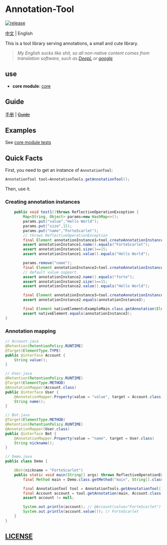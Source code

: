 # Annotation-Tool
<a href="https://repo1.maven.org/maven2/love/forte/annotation-tool/core" target="_blank">
      <img alt="release" src="https://img.shields.io/nexus/r/love.forte.annotation-tool/core?label=repo1-lastVersion&server=https%3A%2F%2Foss.sonatype.org" />
    </a>

[中文](README_CN.md) | English

This is a tool library serving annotations, a small and cute library.

> *My English sucks like shit, so all non-native content comes from translation software, such as [DeepL](https://www.deepl.com/) or [google](https://translate.google.cn/)*

## use
- **core module**:  [core](core)

## Guide
[手册](guide/cn) | [~~Guide~~](guide/en)

## Examples
See [core module tests](core/src/test)

## Quick Facts

First, you need to get an instance of `AnnotationTool`:

```java
AnnotationTool tool=AnnotationTools.getAnnotationTool();
```

Then, use it.

### Creating annotation instances

```java
    public void test1()throws ReflectiveOperationException {
        Map<String, Object> params=new HashMap<>();
        params.put("value","Hello World");
        params.put("size",15);
        params.put("name","ForteScarlet");
        // throws ReflectiveOperationException
        final Element annotationInstance1=tool.createAnnotationInstance(Element.class,params);
        assert annotationInstance1.name().equals("ForteScarlet");
        assert annotationInstance1.size()==15;
        assert annotationInstance1.value().equals("Hello World");

        params.remove("name");
        final Element annotationInstance2=tool.createAnnotationInstance(Element.class,params);
        // default value support.
        assert annotationInstance2.name().equals("forte");
        assert annotationInstance2.size()==15;
        assert annotationInstance2.value().equals("Hello World");

        final Element annotationInstance3=tool.createAnnotationInstance(Element.class,params);
        assert annotationInstance2.equals(annotationInstance3);

        final Element nativeElement=ExampleMain.class.getAnnotation(Element.class);
        assert nativeElement.equals(annotationInstance3);
}
```

### Annotation mapping

```java
// Account.java
@Retention(RetentionPolicy.RUNTIME)
@Target(ElementType.TYPE)
public @interface Account {
    String value();
}

// User.java
@Retention(RetentionPolicy.RUNTIME)
@Target(ElementType.METHOD)
@AnnotationMapper(Account.class)
public @interface User {
    @AnnotationMapper.Property(value = "value", target = Account.class)
    String name();
}

// Bot.java
@Target(ElementType.METHOD)
@Retention(RetentionPolicy.RUNTIME)
@AnnotationMapper(User.class)
public @interface Bot {
    @AnnotationMapper.Property(value = "name", target = User.class)
    String nickname();
}

// Demo.java
public class Demo {

    @Bot(nickname = "ForteScarlet")
    public static void main(String[] args) throws ReflectiveOperationException {
        final Method main = Demo.class.getMethod("main", String[].class);

        final AnnotationTool tool = AnnotationTools.getAnnotationTool();
        final Account account = tool.getAnnotation(main, Account.class);
        assert account != null;

        System.out.println(account); // @Account(value="ForteScarlet")
        System.out.println(account.value()); // ForteScarlet
    }
}
```


## [LICENSE](LICENSE)

